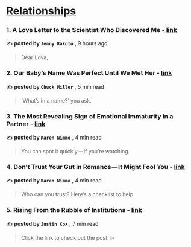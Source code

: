 
<h1><a href=https://medium.com/tag/relationships/recommended target="_blank" rel="noopener noreferrer">Relationships</a></h1>
<h3>1. A Love Letter to the Scientist Who Discovered Me - <a href=https://medium.com/@jennyrakoto94/a-love-letter-to-the-scientist-who-discovered-me-6585116934ed?source=tag_recommended_feed---------0-84----------relationships----------6a4975c7_d650_4cfc_837f_410e56710a18------- target="_blank" rel="noopener noreferrer">link</a></h3>

✍️ **posted by `Jenny Rakoto`** <date> , 9 hours ago</date>

<blockquote>Dear Lova,</blockquote>

<h3>2. Our Baby’s Name Was Perfect Until We Met Her - <a href=https://medium.com/the-narrative-arc/our-babys-name-was-perfect-until-we-met-her-9e648a559bbc?source=tag_recommended_feed---------1-107----------relationships----------6a4975c7_d650_4cfc_837f_410e56710a18------- target="_blank" rel="noopener noreferrer">link</a></h3>

✍️ **posted by `Chuck Miller`** <date> , 5 min read</date>

<blockquote>‘What’s in a name?’ you ask.</blockquote>

<h3>3. The Most Revealing Sign of Emotional Immaturity in a Partner - <a href=https://medium.com/on-the-couch/the-most-revealing-sign-of-emotional-immaturity-in-a-partner-8db70142571a?source=tag_recommended_feed---------2-85----------relationships----------6a4975c7_d650_4cfc_837f_410e56710a18------- target="_blank" rel="noopener noreferrer">link</a></h3>

✍️ **posted by `Karen Nimmo`** <date> , 4 min read</date>

<blockquote>You can spot it quickly — if you’re watching.</blockquote>

<h3>4. Don’t Trust Your Gut in Romance — It Might Fool You - <a href=https://medium.com/on-the-couch/dont-trust-your-gut-in-romance-it-might-fool-you-c6f772c15cde?source=tag_recommended_feed---------3-84----------relationships----------6a4975c7_d650_4cfc_837f_410e56710a18------- target="_blank" rel="noopener noreferrer">link</a></h3>

✍️ **posted by `Karen Nimmo`** <date> , 4 min read</date>

<blockquote>Who can you trust? Here’s a checklist to help.</blockquote>

<h3>5. Rising From the Rubble of Institutions - <a href=https://medium.com/@justincox/rising-from-the-rubble-of-institutions-1626c55039f1?source=tag_recommended_feed---------4-107----------relationships----------6a4975c7_d650_4cfc_837f_410e56710a18------- target="_blank" rel="noopener noreferrer">link</a></h3>

✍️ **posted by `Justin Cox`** <date> , 7 min read</date>

<blockquote>Click the link to check out the post. ⌲</blockquote>

